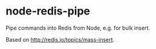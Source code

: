 node-redis-pipe
===============

Pipe commands into Redis from Node, e.g. for bulk insert.

Based on http://redis.io/topics/mass-insert.
